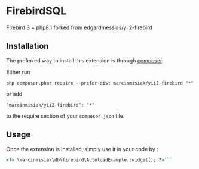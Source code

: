 FirebirdSQL
===========
Firebird 3 + php8.1
forked from edgardmessias/yii2-firebird

Installation
------------

The preferred way to install this extension is through [composer](https://getcomposer.org/download/).

Either run

```
php composer.phar require --prefer-dist marcinmisiak/yii2-firebird "*"
```

or add 

```
"marcinmisiak/yii2-firebird": "*"
```

to the require section of your `composer.json` file.


Usage
-----

Once the extension is installed, simply use it in your code by  :

```php
<?= \marcinmisiak\db\firebird\AutoloadExample::widget(); ?>```


